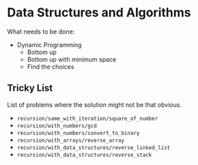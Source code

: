 # Data Structures and Algorithms

What needs to be done:
- Dynamic Programming
  - Bottom up
  - Bottom up with minimum space
  - Find the choices
 
## Tricky List

List of problems where the solution might not be that obvious.

- `recursion/same_with_iteration/square_of_number`
- `recursion/with_numbers/gcd`
- `recursion/with_numbers/convert_to_binary`
- `recursion/with_arrays/reverse_array`
- `recursion/with_data_structures/reverse_linked_list`
- `recursion/with_data_structures/reverse_stack`

